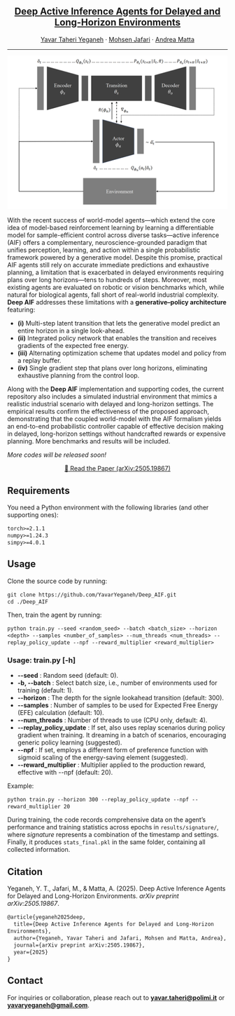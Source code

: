 <h2 align="center">
  <a href="https://arxiv.org/abs/2505.19867" target="_blank">
    Deep Active Inference Agents for Delayed and Long-Horizon Environments
  </a>
</h2>
<p align="center">
    <a href="https://yavaryeganeh.github.io/">Yavar Taheri Yeganeh</a>
    ·
    <a href="https://ise.rutgers.edu/mohsen-jafari">Mohsen Jafari</a>
    ·
    <a href="https://www.mecc.polimi.it/en/research/faculty/prof-andrea-matta">Andrea Matta</a>
</p>   

---
![Deep_AIF_Agents](img/daif_arch.png)

With the recent success of world-model agents—which extend the core idea of model-based reinforcement learning by learning a differentiable model for sample-efficient control across diverse tasks—active inference (AIF) offers a complementary, neuroscience-grounded paradigm that unifies perception, learning, and action within a single probabilistic framework powered by a generative model. Despite this promise, practical AIF agents still rely on accurate immediate predictions and exhaustive planning, a limitation that is exacerbated in delayed environments requiring plans over long horizons—tens to hundreds of steps. Moreover, most existing agents are evaluated on robotic or vision benchmarks which, while natural for biological agents, fall short of real-world industrial complexity. **Deep AIF** addresses these limitations with a **generative–policy architecture** featuring:

- **(i)** Multi-step latent transition that lets the generative model predict an entire horizon in a single look-ahead.
- **(ii)** Integrated policy network that enables the transition and receives gradients of the expected free energy.
- **(iii)** Alternating optimization scheme that updates model and policy from a replay buffer.
- **(iv)** Single gradient step that plans over long horizons, eliminating exhaustive planning from the control loop.

Along with the **Deep AIF** implementation and supporting codes, the current repository also includes a simulated industrial environment that mimics a realistic industrial scenario with delayed and long-horizon settings. The empirical results confirm the effectiveness of the proposed approach, demonstrating that the coupled world-model with the AIF formalism yields an end-to-end probabilistic controller capable of effective decision making in delayed, long-horizon settings without handcrafted rewards or expensive planning. More benchmarks and results will be included.

*More codes will be released soon!*

<p align="center">
    <a href="https://arxiv.org/abs/2505.19867">📄 Read the Paper (arXiv:2505.19867)</a>
</p>

## Requirements

You need a Python environment with the following libraries (and other supporting ones):

```
torch>=2.1.1
numpy>=1.24.3
simpy>=4.0.1
```

## Usage

Clone the source code by running:

```
git clone https://github.com/YavarYeganeh/Deep_AIF.git
cd ./Deep_AIF
```

Then, train the agent by running:

```
python train.py --seed <random_seed> --batch <batch_size> --horizon <depth> --samples <number_of_samples> --num_threads <num_threads> --replay_policy_update --npf --reward_multiplier <reward_multiplier>
```

### Usage: train.py [-h]

- **--seed** : Random seed (default: 0).
- **-b, --batch** : Select batch size, i.e., number of environments used for training (default: 1).
- **--horizon** : The depth for the signle lookahead transition (default: 300).
- **--samples** : Number of samples to be used for Expected Free Energy (EFE) calculation (default: 10).
- **--num_threads** : Number of threads to use (CPU only, default: 4).
- **--replay_policy_update** : If set, also uses replay scenarios during policy gradient when training. It dreaming in a batch of scenarios, encouraging generic policy learning (suggested).
- **--npf** : If set, employs a different form of preference function with sigmoid scaling of the energy-saving element (suggested).
- **--reward_multiplier** : Multiplier applied to the production reward, effective with --npf (default: 20).


Example:

```
python train.py --horizon 300 --replay_policy_update --npf --reward_multiplier 20 
```

During training, the code records comprehensive data on the agent’s performance and training statistics across epochs in `results/signature/`, where *signature* represents a combination of the timestamp and settings.  Finally, it produces `stats_final.pkl` in the same folder, containing all collected information.

## Citation

Yeganeh, Y. T., Jafari, M., & Matta, A. (2025). Deep Active Inference Agents for Delayed and Long-Horizon Environments. *arXiv preprint arXiv:2505.19867*.
```
@article{yeganeh2025deep,
  title={Deep Active Inference Agents for Delayed and Long-Horizon Environments},
  author={Yeganeh, Yavar Taheri and Jafari, Mohsen and Matta, Andrea},
  journal={arXiv preprint arXiv:2505.19867},
  year={2025}
}
```

## Contact

For inquiries or collaboration, please reach out to **yavar.taheri@polimi.it** or **yavaryeganeh@gmail.com**.
